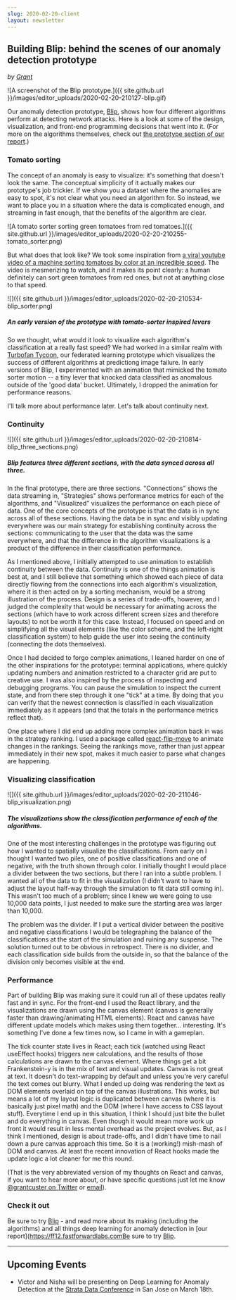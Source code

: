 ```yaml
---
slug: 2020-02-20-client
layout: newsletter
---
```


## Building Blip: behind the scenes of our anomaly detection prototype

*by [Grant](https://twitter.com/GrantCuster)*

![A screenshot of the Blip prototype.]({{ site.github.url }}/images/editor_uploads/2020-02-20-210127-blip.gif)

Our anomaly detection prototype, [Blip](https://blip.fastforwardlabs.com), shows how four different algorithms perform at detecting network attacks. Here is a look at some of the design, visualization, and front-end programming decisions that went into it. (For more on the algorithms themselves, check out [the prototype section of our report](https://ff12.fastforwardlabs.com/#prototype).)

### Tomato sorting

The concept of an anomaly is easy to visualize: it's something that doesn't look the same. The conceptual simplicity of it actually makes our prototype's job trickier. If we show you a dataset where the anomalies are easy to spot, it's not clear what you need an algorithm for. So instead, we want to place you in a situation where the data is complicated enough, and streaming in fast enough, that the benefits of the algorithm are clear.

![A tomato sorter sorting green tomatoes from red tomatoes.]({{ site.github.url }}/images/editor_uploads/2020-02-20-210255-tomato_sorter.png)

But what does that look like? We took some inspiration from [a viral youtube video of a machine sorting tomatoes by color at an incredible speed](https://www.youtube.com/watch?v=Bur5g2rvXog). The video is mesmerizing to watch, and it makes its point clearly: a human definitely can sort green tomatoes from red ones, but not at anything close to that speed.

![]({{ site.github.url }}/images/editor_uploads/2020-02-20-210534-blip_sorter.png)

##### An early version of the prototype with tomato-sorter inspired levers

So we thought, what would it look to visualize each algorithm's classification at a really fast speed? We had worked in a similar realm with [Turbofan Tycoon](https://turbofan.fastforwardlabs.com), our federated learning prototype which visualizes the success of different algorithms at predictiong image failure. In early versions of Blip, I experimented with an animation that mimicked the tomato sorter motion -- a tiny lever that knocked data classified as anomalous outside of the 'good data' bucket. Ultimately, I dropped the animation for performance reasons. 

I'll talk more about performance later. Let's talk about continuity next.

### Continuity

![]({{ site.github.url }}/images/editor_uploads/2020-02-20-210814-blip_three_sections.png)

##### Blip features three different sections, with the data synced across all three.

In the final prototype, there are three sections. "Connections" shows the data streaming in, "Strategies" shows performance metrics for each of the algorithms, and "Visualized" visualizes the performance on each piece of data. One of the core concepts of the prototype is that the data is in sync across all of these sections. Having the data be in sync and visibly updating everywhere was our main strategy for establishing continuity across the sections: communicating to the user that the data was the same everywhere, and that the difference in the algorithm visualizations is a product of the difference in their classification performance.

As I mentioned above, I initially attempted to use animation to establish continuity between the data. Continuity is one of the things animation is best at, and I still believe that something which showed each piece of data directly flowing from the connections into each algorithm's visualization, where it is then acted on by a sorting mechanism, would be a strong illustration of the process. Design is a series of trade-offs, however, and I judged the complexity that would be necessary for animating across the sections (which have to work across different screen sizes and therefore layouts) to not be worth it for this case. Instead, I focused on speed and on simplifying all the visual elements (like the color scheme, and the left-right classification system) to help guide the user into seeing the continuity (connecting the dots themselves).

Once I had decided to forgo complex animations, I leaned harder on one of the other inspirations for the prototype: terminal applications, where quickly updating numbers and animation restricted to a character grid are put to creative use. I was also inspired by the process of inspecting and debugging programs. You can pause the simulation to inspect the current state, and from there step through it one "tick" at a time. By doing that you can verify that the newest connection is classified in each visualization immediately as it appears (and that the totals in the performance metrics reflect that).

One place where I did end up adding more complex animation back in was in the strategy ranking. I used a package called [react-flip-move](https://github.com/joshwcomeau/react-flip-move) to animate changes in the rankings. Seeing the rankings move, rather than just appear immediately in their new spot, makes it much easier to parse what changes are happening.

### Visualizing classification

![]({{ site.github.url }}/images/editor_uploads/2020-02-20-211046-blip_visualization.png)

##### The visualizations show the classification performance of each of the algorithms.

One of the most interesting challenges in the prototype was figuring out how I wanted to spatially visualize the classifications. From early on I thought I wanted two piles, one of positive classifications and one of negative, with the truth shown through color. I initially thought I would place a divider between the two sections, but there I ran into a subtle problem. I wanted all of the data to fit in the visualization (I didn't want to have to adjust the layout half-way through the simulation to fit data still coming in). This wasn't too much of a problem; since I knew we were going to use 10,000 data points, I just needed to make sure the starting area was larger than 10,000.

The problem was the divider. If I put a vertical divider between the positive and negative classifications I would be telegraphing the balance of the classifications at the start of the simulation and ruining any suspense. The solution turned out to be obvious in retrospect. There is no divider, and each classification side builds from the outside in, so that the balance of the division only becomes visible at the end.

### Performance

Part of building Blip was making sure it could run all of these updates really fast and in sync. For the front-end I used the React library, and the visualizations are drawn using the canvas element (canvas is generally faster than drawing/animating HTML elements). React and canvas have different update models which makes using them together... interesting. It's something I've done a few times now, so I came in with a gameplan.

The tick counter state lives in React; each tick (watched using React useEffect hooks) triggers new calculations, and the results of those calculations are drawn to the canvas element. Where things get a bit Frankenstein-y is in the mix of text and visual updates. Canvas is not great at text. It doesn't do text-wrapping by default and unless you're very careful the text comes out blurry. What I ended up doing was rendering the text as DOM elements overlaid on top of the canvas illustrations. This works, but means a lot of my layout logic is duplicated between canvas (where it is basically just pixel math) and the DOM (where I have access to CSS layout stuff). Everytime I end up in this situation, I think I should just bite the bullet and do everything in canvas. Even though it would mean more work up front it would result in less mental overhead as the project evolves. But, as I think I mentioned, design is about trade-offs, and I didn't have time to nail down a pure canvas approach this time. So it is a (working!) mish-mash of DOM and canvas. At least the recent innovation of React hooks made the update logic a lot cleaner for me this round.

(That is the very abbreviated version of my thoughts on React and canvas, if you want to hear more about, or have specific questions just let me know [@grantcuster on Twitter](https://twitter.com/grantcuster) or [email](mailto:grantcuster@gmail.com)).

### Check it out

Be sure to try [Blip](https://blip.fastforwardlabs.com) - and read more about its making (including the algorithms) and all things deep learning for anomaly detection in [our report](https://ff12.fastforwardlabs.comBe sure to try [Blip](https://blip.fastforwardlabs.com).

---

## Upcoming Events

* Victor and Nisha will be presenting on Deep Learning for Anomaly Detection at the [Strata Data Conference](https://conferences.oreilly.com/strata-data-ai/stai-ca/public/schedule/detail/80421) in San Jose on March 18th.